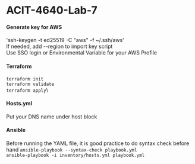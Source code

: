# ACIT-4640-Lab-7
#### Generate key for AWS
'ssh-keygen -t ed25519 -C "aws" -f ~/.ssh/aws'\
If needed, add --region to import key script\
Use SSO login or Environmental Variable for your AWS Profile
#### Terraform
`terraform init`\
`terraform validate`\
`terraform apply`\
#### Hosts.yml
Put your DNS name under host block

#### Ansible
Before running the YAML file, it is good practice to do syntax check before hand
`ansible-playbook --syntax-check playbook.yml`\
`ansible-playbook -i inventory/hosts.yml playbook.yml`
